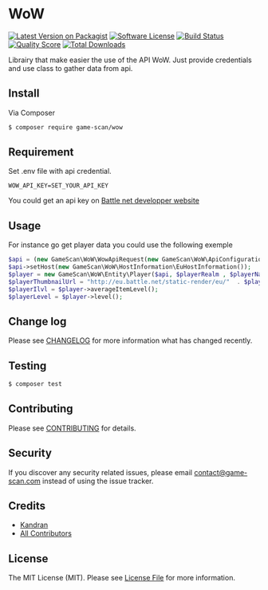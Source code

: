 # WoW

[![Latest Version on Packagist][ico-version]][link-packagist]
[![Software License][ico-license]](LICENSE)
[![Build Status][ico-travis]][link-travis]
[![Quality Score][ico-code-quality]][link-code-quality]
[![Total Downloads][ico-downloads]][link-downloads]



Librairy that make easier the use of the API WoW. Just provide credentials and use class to gather data from api.

## Install

Via Composer

``` bash
$ composer require game-scan/wow
```

## Requirement

Set .env file with api credential.

```
WOW_API_KEY=SET_YOUR_API_KEY
``` 

You could get an api key on [Battle net developper website](https://dev.battle.net/)
## Usage

For instance go get player data you could use the following exemple
``` php
$api = (new GameScan\WoW\WowApiRequest(new GameScan\WoW\ApiConfiguration()));
$api->setHost(new GameScan\WoW\HostInformation\EuHostInformation());
$player = new GameScan\WoW\Entity\Player($api, $playerRealm , $playerName);
$playerThumbnailUrl = "http://eu.battle.net/static-render/eu/"  . $player->thumbnail();
$playerIlvl = $player->averageItemLevel();
$playerLevel = $player->level();
```

## Change log

Please see [CHANGELOG](CHANGELOG.md) for more information what has changed recently.

## Testing

``` bash
$ composer test
```

## Contributing

Please see [CONTRIBUTING](CONTRIBUTING.md) for details.

## Security

If you discover any security related issues, please email contact@game-scan.com instead of using the issue tracker.

## Credits

- [Kandran][link-author]
- [All Contributors][link-contributors]

## License

The MIT License (MIT). Please see [License File](LICENSE) for more information.

[ico-version]: https://img.shields.io/packagist/v/Game-Scan/WoW.svg?style=flat-square
[ico-license]: https://img.shields.io/badge/license-MIT-brightgreen.svg?style=flat-square
[ico-travis]: https://img.shields.io/travis/Game-scan/WoW/master.svg?style=flat-square
[ico-scrutinizer]: https://img.shields.io/scrutinizer/coverage/g/Game-Scan/WoW.svg?style=flat-square
[ico-code-quality]: https://img.shields.io/scrutinizer/g/Game-Scan/WoW.svg?style=flat-square
[ico-downloads]: https://img.shields.io/packagist/dt/Game-Scan/WoW.svg?style=flat-square

[link-packagist]: https://packagist.org/packages/Game-Scan/WoW
[link-travis]: https://travis-ci.org/Game-Scan/WoW
[link-scrutinizer]: https://scrutinizer-ci.com/g/Game-Scan/WoW/code-structure
[link-code-quality]: https://scrutinizer-ci.com/g/Game-Scan/WoW
[link-downloads]: https://packagist.org/packages/Game-Scan/WoW
[link-author]: https://github.com/kandran
[link-contributors]: ../../contributors

